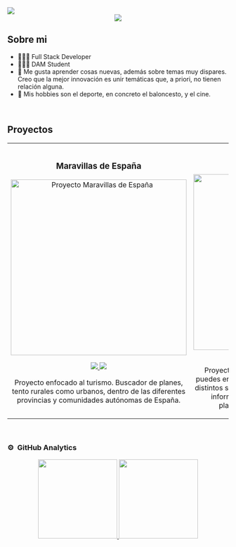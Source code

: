 
<img src="https://i.postimg.cc/m2Y8829G/Professional-Linked-In-Banner-1.png">

<div align="center">
<a href="https://www.linkedin.com/in/sergio-ruiz-de-leon/" target="_blank">
<img src="https://img.shields.io/badge/LinkedIn-0077B5?style=for-the-badge&logo=linkedin&logoColor=white">
</a>
</div>

## Sobre mi

- 🧑🏻‍💻 Full Stack Developer
- 👨🏻‍🎓 DAM Student
- 📖 Me gusta aprender cosas nuevas, además sobre temas muy dispares. Creo que la mejor innovación es unir temáticas que, a priori, no tienen relación alguna.
- 🏀 Mis hobbies son el deporte, en concreto el baloncesto, y el cine.
<br>

## Proyectos
<table>
<tr>
<td width="50%">
<h3 align="center">Maravillas de España</h3>
<div align="center">
<a href="https://github.com/sruizdeleon/maravillas-espana-front" target="_blank"><img src="https://i.postimg.cc/m29N4Kvj/caratula-maravillas-de-espana.png" width="400" alt="Proyecto Maravillas de España"></a>
<p>
<a href="https://github.com/sruizdeleon/maravillas-espana-front" target="_blank">
<img src="https://img.shields.io/badge/FRONTEND-2b9ac3?style=for-the-badge&logo=github&logoColor=white">
</a>
<a href="https://github.com/sruizdeleon/maravillas-espana-back" target="_blank">
<img src="https://img.shields.io/badge/BACKEND-0b4d7c?style=for-the-badge&logo=github&logoColor=white">
</a>
</p>
<p>Proyecto enfocado al turismo. Buscador de planes, tento rurales como urbanos, dentro de las diferentes provincias y comunidades autónomas de España.</p>
</div>
                                                                                      
</td>

<td width="50%">
<h3 align="center">Play Me</h3>
<div align="center">                                       
<a href="https://github.com/sruizdeleon/react_final_project" target="_blank"><img src="https://i.postimg.cc/Wbd8M118/car-tula-play-me.png" width="400" alt="Proyecto Play Me"></a>
<br>
<div align="center">
<a href="https://github.com/sruizdeleon/react_final_project/tree/main/frontend" target="_blank">
<img src="https://img.shields.io/badge/FRONTEND-2b9ac3?style=for-the-badge&logo=github&logoColor=white">
</a>
<a href="https://github.com/sruizdeleon/react_final_project/tree/main/backend" target="_blank">
<img src="https://img.shields.io/badge/BACKEND-0b4d7c?style=for-the-badge&logo=github&logoColor=white">
</a>
</div>
</p>Proyecto de cinematográfico. Buscador donde puedes encontrar todas las películas y series de los distintos servicios de streaming. Se puede consultar información de la misma, así como, en qué plataforma se encuentran publicadas.</p>
</div>                                                             
</table>                                                                                 
</div>
<br>

### ⚙️ &nbsp;GitHub Analytics

<p align="center">
<a href="https://github.com/sruizdeleon">
  <img height="180em" src="https://github-readme-stats-eight-theta.vercel.app/api?username=sruizdeleon&show_icons=true&theme=algolia&include_all_commits=true&count_private=true"/>
  <img height="180em" src="https://github-readme-stats-eight-theta.vercel.app/api/top-langs/?username=sruizdeleon&layout=compact&langs_count=8&theme=algolia"/>
</a>
</p>
